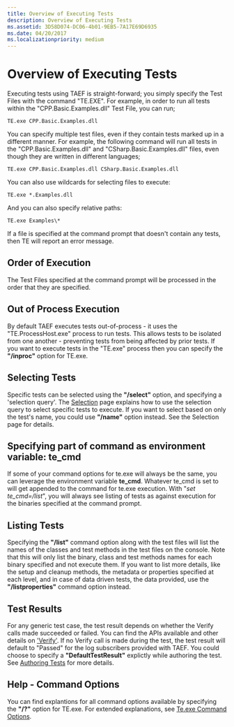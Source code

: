 ```yaml
---
title: Overview of Executing Tests
description: Overview of Executing Tests
ms.assetid: 3D58D074-DC06-4b01-9EB5-7A17E69D6935
ms.date: 04/20/2017
ms.localizationpriority: medium
---
```


# Overview of Executing Tests


Executing tests using TAEF is straight-forward; you simply specify the Test Files with the command "TE.EXE". For example, in order to run all tests within the "CPP.Basic.Examples.dll" Test File, you can run;

``` syntax
TE.exe CPP.Basic.Examples.dll
```

You can specify multiple test files, even if they contain tests marked up in a different manner. For example, the following command will run all tests in the "CPP.Basic.Examples.dll" and "CSharp.Basic.Examples.dll" files, even though they are written in different languages;

``` syntax
TE.exe CPP.Basic.Examples.dll CSharp.Basic.Examples.dll
```

You can also use wildcards for selecting files to execute:

``` syntax
TE.exe *.Examples.dll
```

And you can also specify relative paths:

``` syntax
TE.exe Examples\*
```

If a file is specified at the command prompt that doesn't contain any tests, then TE will report an error message.

## <span id="Order_of_Execution"></span><span id="order_of_execution"></span><span id="ORDER_OF_EXECUTION"></span>Order of Execution


The Test Files specified at the command prompt will be processed in the order that they are specified.

## <span id="OutOfProcessExecution"></span><span id="outofprocessexecution"></span><span id="OUTOFPROCESSEXECUTION"></span>Out of Process Execution


By default TAEF executes tests out-of-process - it uses the "TE.ProcessHost.exe" process to run tests. This allows tests to be isolated from one another - preventing tests from being affected by prior tests. If you want to execute tests in the "TE.exe" process then you can specify the **"/inproc"** option for TE.exe.

## <span id="Selecting_Tests"></span><span id="selecting_tests"></span><span id="SELECTING_TESTS"></span>Selecting Tests


Specific tests can be selected using the **"/select"** option, and specifying a 'selection query'. The [Selection](selection.md) page explains how to use the selection query to select specific tests to execute. If you want to select based on only the test's name, you could use **"/name"** option instead. See the Selection page for details.

## <span id="Specifying_part_of_command_as_environment_variable__te_cmd"></span><span id="specifying_part_of_command_as_environment_variable__te_cmd"></span><span id="SPECIFYING_PART_OF_COMMAND_AS_ENVIRONMENT_VARIABLE__TE_CMD"></span>Specifying part of command as environment variable: **te\_cmd**


If some of your command options for te.exe will always be the same, you can leverage the environment variable **te\_cmd**. Whatever te\_cmd is set to will get appended to the command for te.exe execution. With "*set te\_cmd=/list*", you will always see listing of tests as against execution for the binaries specified at the command prompt.

## <span id="Listing_Tests"></span><span id="listing_tests"></span><span id="LISTING_TESTS"></span>Listing Tests


Specifying the **"/list"** command option along with the test files will list the names of the classes and test methods in the test files on the console. Note that this will only list the binary, class and test methods names for each binary specified and not execute them. If you want to list more details, like the setup and cleanup methods, the metadata or properties specified at each level, and in case of data driven tests, the data provided, use the **"/listproperties"** command option instead.

## <span id="Test_Results"></span><span id="test_results"></span><span id="TEST_RESULTS"></span>Test Results


For any generic test case, the test result depends on whether the Verify calls made succeeded or failed. You can find the APIs available and other details on ['Verify'](verify.md). If no Verify call is made during the test, the test result will default to "Passed" for the log subscribers provided with TAEF. You could choose to specify a **"DefaultTestResult"** explictly while authoring the test. See [Authoring Tests](authoring-tests.md) for more details.

## <span id="Help_-_Command_Options"></span><span id="help_-_command_options"></span><span id="HELP_-_COMMAND_OPTIONS"></span>Help - Command Options


You can find explantions for all command options available by specifying the **"/?"** option for TE.exe. For extended explanations, see [Te.exe Command Options](te-exe-command-line-parameters.md).

 

 





